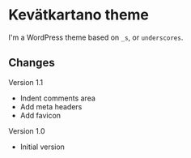 Kevätkartano theme
==================

I'm a WordPress theme based on `_s`, or `underscores`.

Changes
------------------

Version 1.1
* Indent comments area
* Add meta headers
* Add favicon

Version 1.0
* Initial version